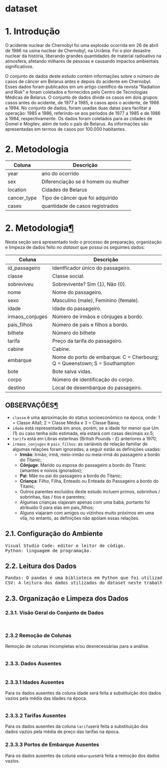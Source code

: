 # dataset

# 1. Introdução
O acidente nuclear de Chernobyl foi uma explosão ocorrida em 26 de abril de 1986 na usina nuclear de Chernobyl, na Ucrânia. Foi o pior desastre nuclear da história, liberando grandes quantidades de material radioativo na atmosfera, afetando milhares de pessoas e causando impactos ambientais significativos.

O conjunto de dados deste estudo contém informações sobre o número de casos de câncer em Belarus antes e depois do acidente em Chernobyl. Esses dados foram publicados em um artigo científico da revista "Radiation and Risk" e foram coletados e fornecidos pelo Centro de Tecnologias Médicas de Belarus. O conjunto de dados divide os casos em dois grupos: casos antes do acidente, de 1977 a 1985, e casos após o acidente, de 1986 a 1994. No conjunto de dados, foram usadas duas datas para facilitar a operação: 1985 e 1986, referindo-se aos períodos de 1977 a 1985 e de 1986 a 1994, respectivamente. Os dados foram coletados para as cidades de Gomel e Mogilev, além de todo o país de Belarus. As informações são apresentadas em termos de casos por 100.000 habitantes.

<h1>2. Metodologia</h1>

<p>
<table>
<thead>
<tr>
  <th>Coluna</th>
  <th>Descrição</th>
</tr>
</thead>
<tbody>
<tr>
  <td>year</td>
  <td>ano do ocorrido</td>
</tr>
<tr>
  <td>sex</td>
  <td>Diferenciação se é homem ou mulher</td>
</tr>
<tr>
  <td>location</td>
  <td>Cidades de Belarus</td>
</tr>
<tr>
  <td>cancer_type</td>
  <td>Tipo de câncer que foi adquirido</td>
</tr>
<tr>
  <td>cases</td>
  <td>quantidade de casos registrados</td>
</tr>
</tbody>
</table>
</p>







<div data-mime-type="text/markdown" class="jp-RenderedHTMLCommon jp-RenderedMarkdown jp-MarkdownOutput">
<h1 id="2.-Metodologia">2. Metodologia<a href="//github.com/profdiegoaugusto/analise-dados/blob/802bff5b1f5a8c611a208202c1b89740f6710064/Pandas/titanic-eda/#2.-Metodologia" class="anchor-link">¶</a></h1><p>Nesta seção será apresentado todo o processo de preparação, organização e limpeza de dados feito no <em>dataset</em> que possui os seguintes dados:</p>
<table>
<thead>
<tr>
  <th>Coluna</th>
  <th>Descrição</th>
</tr>
</thead>
<tbody>
<tr>
  <td>id_passageiro</td>
  <td>Identficador único do passageiro.</td>
</tr>
<tr>
  <td>classe</td>
  <td>Classe social.</td>
</tr>
<tr>
  <td>sobreviveu</td>
  <td>Sobrevivente? Sim (1), Não (0).</td>
</tr>
<tr>
  <td>nome</td>
  <td>Nome do passageiro.</td>
</tr>
<tr>
  <td>sexo</td>
  <td>Masculino (male), Feminino (female).</td>
</tr>
<tr>
  <td>idade</td>
  <td>Idade do passageiro.</td>
</tr>
<tr>
  <td>irmaos_conjuges</td>
  <td>Número de irmãos e cônjuges a bordo.</td>
</tr>
<tr>
  <td>pais_filhos</td>
  <td>Número de pais e filhos a bordo.</td>
</tr>
<tr>
  <td>bilhete</td>
  <td>Número do bilhete</td>
</tr>
<tr>
  <td>tarifa</td>
  <td>Preço da tarifa do passageiro.</td>
</tr>
<tr>
  <td>cabine</td>
  <td>Cabine.</td>
</tr>
<tr>
  <td>embarque</td>
  <td>Nome do porto de embarque: C = Cherbourg; Q = Queenstown; S = Southampton</td>
</tr>
<tr>
  <td>bote</td>
  <td>Bote salva vidas.</td>
</tr>
<tr>
  <td>corpo</td>
  <td>Número de identificação do corpo.</td>
</tr>
<tr>
  <td>destino</td>
  <td>Local de desembarque do passageiro.</td>
</tr>
</tbody>
</table>
<h2 id="OBSERVA%C3%87%C3%95ES">OBSERVAÇÕES<a href="//github.com/profdiegoaugusto/analise-dados/blob/802bff5b1f5a8c611a208202c1b89740f6710064/Pandas/titanic-eda/#OBSERVA%C3%87%C3%95ES" class="anchor-link">¶</a></h2><ul>
<li><code>classe</code> é uma aproximação do status socioeconômico na época, onde: 1 = Classe Alta1; 2 = Classe Média e 3 = Classe Baixa;</li>
<li><code>idade</code> está representada em anos, porém, se a idade for menor que Um (1) ou caso tenha sido estimada, ela estará com casas decimais xx.5;</li>
<li><code>tarifa</code> está em Libras esterlinas (British Pounds - £) anteriores a 1970;</li>
<li><code>irmaos_conjuges</code> e <code>pais_filhos</code>: as variáveis de relação familiar de algumas relações foram ignoradas; a seguir estão as definições usadas:<ul>
<li><strong>Irmão</strong>: Irmão, irmã, meio-irmão ou meia-irmã do passageiro a bordo do Titanic;</li>
<li><strong>Cônjuge</strong>: Marido ou esposa do passageiro a bordo do Titanic (amantes e noivos ignorados);</li>
<li><strong>Pai</strong>: Mãe ou pai do passageiro a bordo do Titanic;</li>
<li><strong>Criança</strong>: Filho, Filha, Enteado ou Enteada do Passageiro a bordo do Titanic;</li>
<li>Outros parentes excluídos deste estudo incluem primos, sobrinhos / sobrinhas, tias / tios e parentes;</li>
<li>Algumas crianças viajavam apenas com uma babá, portanto foi atribuído 0 para elas em pais_filhos;</li>
<li>Alguns viajaram com amigos ou vizinhos muito próximos em uma vila, no entanto, as definições não apóiam essas relações.</li>
</ul>
</li>
</ul>

</div>






<h2>2.1. Configuração do Ambiente</h2>
<pre>
<span>Visual Studio Code: editor e leitor de código.</span>
<span>Python: linguagem de programação.</span>
</pre>

<h2>2.2. Leitura dos Dados</h2>
<pre>
<span>Pandas: O pandas é uma biblioteca em Python que foi utilizada para a análise e manipulação de dados no projeto. Com essa ferramenta, foi possível carregar o conjunto de dados em um formato de tabela, o que facilita a visualização e manipulação dos dados.</span>
<span>CSV: A leitura dos dados utilizados do dataset neste trabalho estão no formato CSV (Comma Separated Values), que é um formato de arquivo comum para armazenar e trocar dados tabulares. A leitura dos dados foi realizada utilizando a biblioteca Pandas do Python, que possui uma função específica para carregar dados em formato CSV</span>
</pre>

<h2>2.3. Organização e Limpeza dos Dados</h2>
<h3>2.3.1. Visão Geral do Conjunto de Dados</h3>
<pre><span></span></pre>
<pre><span></span></pre>

<h3>2.3.2 Remoção de Colunas</h3>
Remoção de colunas incompletas e/ou desnecessárias para a análise.
<pre><span></span></pre>

<h3>2.3.3. Dados Ausentes</h3>
<pre><span></span></pre>

<h3>2.3.3.1 Idades Ausentes</h3>
Para os dados ausentes da coluna idade será feita a substituição dos dados vazios pela média das idades na época.
<pre><span></span></pre>

<h3>2.3.3.2 Tarifas Ausentes</h3>
<p>Para os dados ausentes da coluna <code>tarifa</code>será feita a substituição dos dados vazios pela média de preço das tarifas na época.</p>

<h3>2.3.3.3 Portos de Embarque Ausentes</h3>
<p>Para os dados ausentes da coluna <code>embarque</code>será feita a remoção dos dados vazios.</p>
<pre><span></span></pre>
